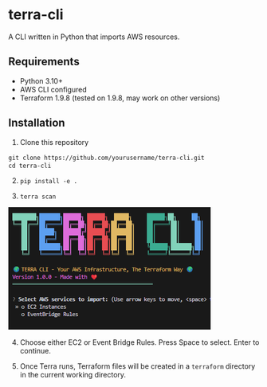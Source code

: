 # terra-cli
A CLI written in Python that imports AWS resources.

## Requirements
- Python 3.10+
- AWS CLI configured
- Terraform 1.9.8 (tested on 1.9.8, may work on other versions)

## Installation

1. Clone this repository
```
git clone https://github.com/yourusername/terra-cli.git
cd terra-cli
```
2. `pip install -e .`

3. `terra scan`

![terra_cli](images/terra_cli.png)

4. Choose either EC2 or Event Bridge Rules. Press Space to select. Enter to continue.

5. Once Terra runs, Terraform files will be created in a `terraform` directory in the current working directory.
